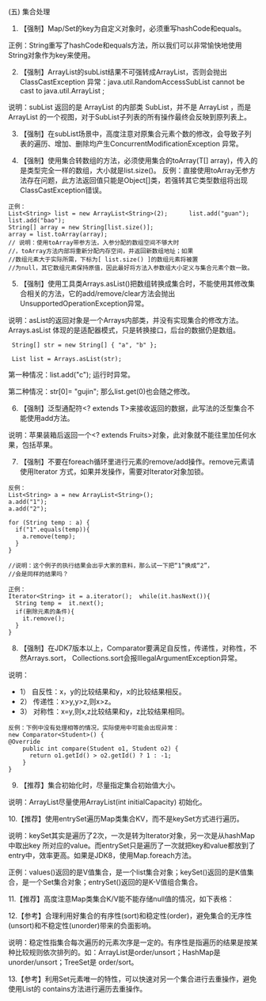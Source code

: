 (五) 集合处理

1.	【强制】Map/Set的key为自定义对象时，必须重写hashCode和equals。

 正例：String重写了hashCode和equals方法，所以我们可以非常愉快地使用String对象作为key来使用。

2.	【强制】ArrayList的subList结果不可强转成ArrayList，否则会抛出ClassCastException 异常：java.util.RandomAccessSubList cannot be cast to java.util.ArrayList ;

 说明：subList 返回的是 ArrayList 的内部类 SubList，并不是 ArrayList ，而是 ArrayList 的一个视图，对于SubList子列表的所有操作最终会反映到原列表上。

3.	【强制】在subList场景中，高度注意对原集合元素个数的修改，会导致子列表的遍历、增加、删除均产生ConcurrentModificationException 异常。

4.	【强制】使用集合转数组的方法，必须使用集合的toArray(T[] array)，传入的是类型完全一样的数组，大小就是list.size()。
反例：直接使用toArray无参方法存在问题，此方法返回值只能是Object[]类，若强转其它类型数组将出现ClassCastException错误。

 ```
正例：
List<String> list = new ArrayList<String>(2);      list.add("guan");      
list.add("bao");
String[] array = new String[list.size()];      
array = list.toArray(array);
// 说明：使用toArray带参方法，入参分配的数组空间不够大时
//，toArray方法内部将重新分配内存空间，并返回新数组地址；如果
//数组元素大于实际所需，下标为[ list.size() ]的数组元素将被置
//为null，其它数组元素保持原值，因此最好将方法入参数组大小定义与集合元素个数一致。
```

5.	【强制】使用工具类Arrays.asList()把数组转换成集合时，不能使用其修改集合相关的方法，它的add/remove/clear方法会抛出UnsupportedOperationException异常。

 说明：asList的返回对象是一个Arrays内部类，并没有实现集合的修改方法。Arrays.asList 体现的是适配器模式，只是转换接口，后台的数据仍是数组。

     String[] str = new String[] { "a", "b" };

     List list = Arrays.asList(str);

 第一种情况：list.add("c"); 运行时异常。

 第二种情况：str[0]= "gujin"; 那么list.get(0)也会随之修改。

6.	【强制】泛型通配符<? extends T>来接收返回的数据，此写法的泛型集合不能使用add方法。

 说明：苹果装箱后返回一个<? extends Fruits>对象，此对象就不能往里加任何水果，包括苹果。

7.	【强制】不要在foreach循环里进行元素的remove/add操作。remove元素请使用Iterator 方式，如果并发操作，需要对Iterator对象加锁。
  ```
  反例：
  List<String> a = new ArrayList<String>();
  a.add("1");
  a.add("2");      

  for (String temp : a) {          
    if("1".equals(temp)){
      a.remove(temp);
    }
  }

  //说明：这个例子的执行结果会出乎大家的意料，那么试一下把“1”换成“2”，
  //会是同样的结果吗？

  正例：
  Iterator<String> it = a.iterator();  while(it.hasNext()){
    String temp =  it.next();                       
    if(删除元素的条件){                                     
      it.remove();
    }
  }
  ```

8. 【强制】在JDK7版本以上，Comparator要满足自反性，传递性，对称性，不然Arrays.sort，
Collections.sort会报IllegalArgumentException异常。

 说明：
 * 1）	自反性：x，y的比较结果和y，x的比较结果相反。
 * 2）	传递性：x>y,y>z,则x>z。
 * 3）	对称性：x=y,则x,z比较结果和y，z比较结果相同。

```
反例：下例中没有处理相等的情况，实际使用中可能会出现异常：
new Comparator<Student>() {
@Override          
    public int compare(Student o1, Student o2) {              
      return o1.getId() > o2.getId() ? 1 : -1;          
    }
}
```

9. 【推荐】集合初始化时，尽量指定集合初始值大小。

 说明：ArrayList尽量使用ArrayList(int initialCapacity) 初始化。

10.【推荐】使用entrySet遍历Map类集合KV，而不是keySet方式进行遍历。

 说明：keySet其实是遍历了2次，一次是转为Iterator对象，另一次是从hashMap中取出key 所对应的value。而entrySet只是遍历了一次就把key和value都放到了entry中，效率更高。如果是JDK8，使用Map.foreach方法。

 正例：values()返回的是V值集合，是一个list集合对象；keySet()返回的是K值集合，是一个Set集合对象；entrySet()返回的是K-V值组合集合。

11.【推荐】高度注意Map类集合K/V能不能存储null值的情况，如下表格：

12.【参考】合理利用好集合的有序性(sort)和稳定性(order)，避免集合的无序性(unsort)和不稳定性(unorder)带来的负面影响。

说明：稳定性指集合每次遍历的元素次序是一定的。有序性是指遍历的结果是按某种比较规则依次排列的。如：ArrayList是order/unsort；HashMap是unorder/unsort；TreeSet是 order/sort。

13.【参考】利用Set元素唯一的特性，可以快速对另一个集合进行去重操作，避免使用List的 contains方法进行遍历去重操作。
